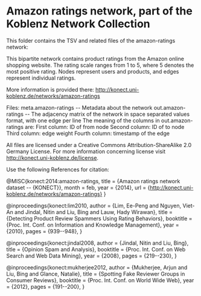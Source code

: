 Amazon ratings network, part of the Koblenz Network Collection
===========================================================================

This folder contains the TSV and related files of the amazon-ratings network:

This bipartite network contains product ratings from the Amazon online shopping website. The rating scale ranges from 1 to 5, where 5 denotes the most positive rating. Nodes represent users and products, and edges represent individual ratings.


More information is provided there: http://konect.uni-koblenz.de/networks/amazon-ratings

Files: 
    meta.amazon-ratings -- Metadata about the network 
    out.amazon-ratings -- The adjacency matrix of the network in space separated values format, with one edge per line
      The meaning of the columns in out.amazon-ratings are: 
        First column: ID of from node 
        Second column: ID of to node
        Third column: edge weight
        Fourth column: timestamp of the edge

All files are licensed under a Creative Commons Attribution-ShareAlike 2.0 Germany License.
For more information concerning license visit http://konect.uni-koblenz.de/license.



Use the following References for citation:

@MISC{konect:2014:amazon-ratings,
    title = {Amazon ratings network dataset -- {KONECT}},
    month = feb,
    year = {2014},
    url = {http://konect.uni-koblenz.de/networks/amazon-ratings}
}

@inproceedings{konect:lim2010,
 author = {Lim, Ee-Peng and Nguyen, Viet-An and Jindal, Nitin and Liu, Bing and Lauw, Hady Wirawan},
 title = {Detecting Product Review Spammers Using Rating Behaviors},
 booktitle = {Proc. Int. Conf. on Information and Knowledge Management},
 year = {2010},
 pages = {939--948},
}

@inproceedings{konect:jindal2008,
 author = {Jindal, Nitin and Liu, Bing},
 title = {Opinion Spam and Analysis},
 booktitle = {Proc. Int. Conf. on Web Search and Web Data Mining},
 year = {2008},
 pages = {219--230},
}

@inproceedings{konect:mukherjee2012,
 author = {Mukherjee, Arjun and Liu, Bing and Glance, Natalie},
 title = {Spotting Fake Reviewer Groups in Consumer Reviews},
 booktitle = {Proc. Int. Conf. on World Wide Web},
 year = {2012},
 pages = {191--200},
}


